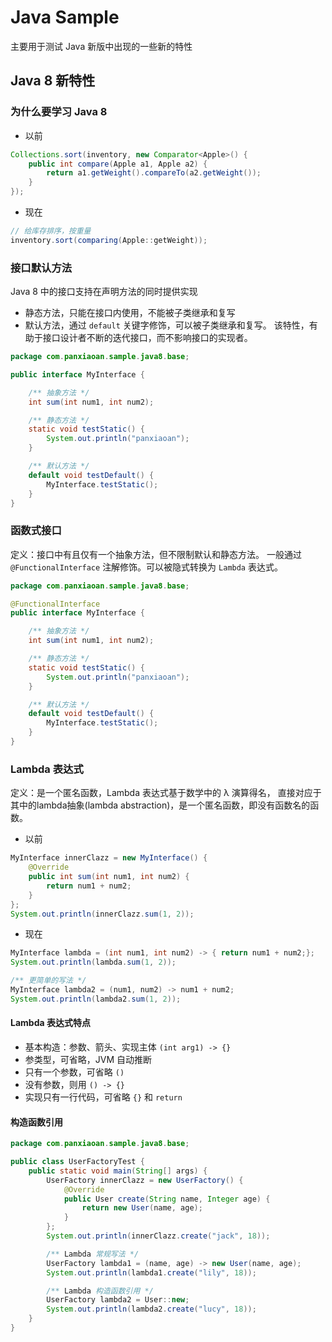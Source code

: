 # Java Sample

主要用于测试 Java 新版中出现的一些新的特性

## Java 8 新特性

### 为什么要学习 Java 8

- 以前
```java
Collections.sort(inventory, new Comparator<Apple>() {
    public int compare(Apple a1, Apple a2) {
        return a1.getWeight().compareTo(a2.getWeight());
    }
});
```

- 现在
```java
// 给库存排序，按重量
inventory.sort(comparing(Apple::getWeight));
```

### 接口默认方法

Java 8 中的接口支持在声明方法的同时提供实现
- 静态方法，只能在接口内使用，不能被子类继承和复写
- 默认方法，通过 `default` 关键字修饰，可以被子类继承和复写。
该特性，有助于接口设计者不断的迭代接口，而不影响接口的实现者。

```java
package com.panxiaoan.sample.java8.base;

public interface MyInterface {

    /** 抽象方法 */
    int sum(int num1, int num2);

    /** 静态方法 */
    static void testStatic() {
        System.out.println("panxiaoan");
    }

    /** 默认方法 */
    default void testDefault() {
        MyInterface.testStatic();
    }
}
```

### 函数式接口

定义：接口中有且仅有一个抽象方法，但不限制默认和静态方法。
一般通过 `@FunctionalInterface` 注解修饰。可以被隐式转换为 `Lambda` 表达式。

```java
package com.panxiaoan.sample.java8.base;

@FunctionalInterface
public interface MyInterface {

    /** 抽象方法 */
    int sum(int num1, int num2);

    /** 静态方法 */
    static void testStatic() {
        System.out.println("panxiaoan");
    }

    /** 默认方法 */
    default void testDefault() {
        MyInterface.testStatic();
    }
}
```

### Lambda 表达式

定义：是一个匿名函数，Lambda 表达式基于数学中的 λ 演算得名，
直接对应于其中的lambda抽象(lambda abstraction)，是一个匿名函数，即没有函数名的函数。

- 以前
```java
MyInterface innerClazz = new MyInterface() {
    @Override
    public int sum(int num1, int num2) {
        return num1 + num2;
    }
};
System.out.println(innerClazz.sum(1, 2));
```

- 现在
```java
MyInterface lambda = (int num1, int num2) -> { return num1 + num2;};
System.out.println(lambda.sum(1, 2));

/** 更简单的写法 */
MyInterface lambda2 = (num1, num2) -> num1 + num2;
System.out.println(lambda2.sum(1, 2));
```

#### Lambda 表达式特点
- 基本构造：参数、箭头、实现主体 `(int arg1) -> {}`
- 参类型，可省略，JVM 自动推断
- 只有一个参数，可省略 `()`
- 没有参数，则用 `() -> {}`
- 实现只有一行代码，可省略 `{}` 和 `return`

#### 构造函数引用

```java
package com.panxiaoan.sample.java8.base;

public class UserFactoryTest {
    public static void main(String[] args) {
        UserFactory innerClazz = new UserFactory() {
            @Override
            public User create(String name, Integer age) {
                return new User(name, age);
            }
        };
        System.out.println(innerClazz.create("jack", 18));

        /** Lambda 常规写法 */
        UserFactory lambda1 = (name, age) -> new User(name, age);
        System.out.println(lambda1.create("lily", 18));

        /** Lambda 构造函数引用 */
        UserFactory lambda2 = User::new;
        System.out.println(lambda2.create("lucy", 18));
    }
}
```
